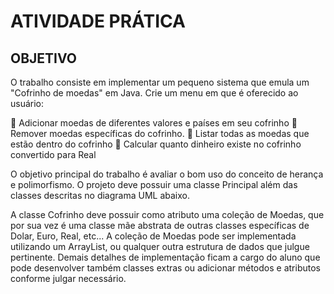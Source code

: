 # ATIVIDADE PRÁTICA 

## OBJETIVO

O trabalho consiste em implementar um pequeno sistema que emula um "Cofrinho 
de moedas" em Java. Crie um menu em que é oferecido ao usuário:

 Adicionar moedas de diferentes valores e países em seu cofrinho
 Remover moedas específicas do cofrinho.
 Listar todas as moedas que estão dentro do cofrinho
 Calcular quanto dinheiro existe no cofrinho convertido para Real

O objetivo principal do trabalho é avaliar o bom uso do conceito de herança e 
polimorfismo. O projeto deve possuir uma classe Principal além das classes descritas no 
diagrama UML abaixo.

A classe Cofrinho deve possuir como atributo uma coleção de Moedas, que por sua 
vez é uma classe mãe abstrata de outras classes específicas de Dolar, Euro, Real, etc... A 
coleção de Moedas pode ser implementada utilizando um ArrayList, ou qualquer outra 
estrutura de dados que julgue pertinente.
Demais detalhes de implementação ficam a cargo do aluno que pode desenvolver 
também classes extras ou adicionar métodos e atributos conforme julgar necessário.
